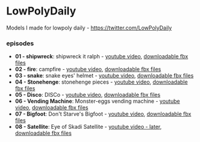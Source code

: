 # LowPolyDaily
Models I made for lowpoly daily - https://twitter.com/LowPolyDaily

### episodes
* **01 - shipwreck**: shipwreck it ralph - [youtube video](https://youtu.be/WmYn-bGBjcc), [downloadable fbx files](https://github.com/doppelgunner/LowPolyDaily/tree/01_shipwreck/01_shipwreck)
* **02 - fire**: campfire - [youtube video](https://t.co/R0BJG2l4uT), [downloadable fbx files](https://github.com/doppelgunner/LowPolyDaily/tree/02_fire/02_fire)
* **03 - snake**: snake eyes' helmet - [youtube video](https://youtu.be/ic5SKkSRcFw), [downloadable fbx files](https://github.com/doppelgunner/LowPolyDaily/tree/03_snake/03_snake)
* **04 - Stonehenge**: stonehenge pieces - [youtube video](https://youtu.be/TEGIoZX-rIc), [downloadable fbx files](https://github.com/doppelgunner/LowPolyDaily/tree/04_stonehenge/04_stonehenge)
* **05 - Disco**: DISCo - [youtube video](https://youtu.be/zqkHSo7fVZk), [downloadable fbx files](https://github.com/doppelgunner/LowPolyDaily/tree/05_disco/05_disco)
* **06 - Vending Machine**: Monster-eggs vending machine - [youtube video](https://youtu.be/4g1QD2wisJ4), [downloadable fbx files](https://github.com/doppelgunner/LowPolyDaily/tree/06_vending-machine/06_vending%20machine)
* **07 - Bigfoot**: Don't Starve's Bigfoot - [youtube video](https://youtu.be/NmUDg52vXUk), [downloadable fbx files](https://github.com/doppelgunner/LowPolyDaily/tree/07_bigfoot/07_bigfoot)
* **08 - Satellite**: Eye of Skadi Satellite - [youtube video - later](https://youtu.be/gTsMvBzuWQE), [downloadable fbx files](https://github.com/doppelgunner/LowPolyDaily/tree/08_satellite/08_satellite)
